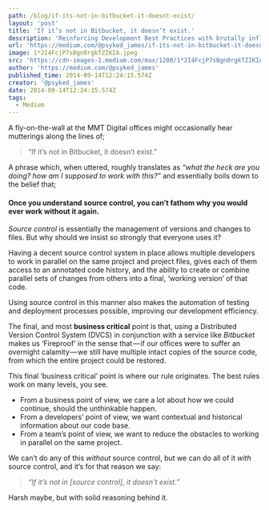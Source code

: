 ```yaml
---
path: /blog/if-its-not-in-bitbucket-it-doesnt-exist/
layout: 'post'
title: 'If it’s not in Bitbucket, it doesn’t exist.'
description: 'Reinforcing Development Best Practices with brutally inflexible rules.'
url: 'https://medium.com/@psyked_james/if-its-not-in-bitbucket-it-doesnt-exist-897d925abac1'
image: 1*2I4FcjP7sBgn0rgkTZIKIA.jpeg
src: 'https://cdn-images-1.medium.com/max/1200/1*2I4FcjP7sBgn0rgkTZIKIA.jpeg'
author: 'https://medium.com/@psyked_james'
published_time: 2014-09-14T12:24:15.574Z
creator: '@psyked_james'
date: 2014-09-14T12:24:15.574Z
tags:
  - Medium
---
```


A fly-on-the-wall at the MMT Digital offices might occasionally hear mutterings along the lines of;

> “If it’s not in Bitbucket, it doesn’t exist.”

A phrase which, when uttered, roughly translates as _“what the heck are you doing? how am I supposed to work with this?”_ and essentially boils down to the belief that;

#### Once you understand source control, you can’t fathom why you would ever work without it again.

_Source control_ is essentially the management of versions and changes to files. But why should we insist so strongly that everyone uses it?

Having a decent source control system in place allows multiple developers to work in parallel on the same project and project files, gives each of them access to an annotated code history, and the ability to create or combine parallel sets of changes from others into a final, ‘working version’ of that code.

Using source control in this manner also makes the automation of testing and deployment processes possible, improving our development efficiency.

The final, and most **business critical** point is that, using a Distributed Version Control System (DVCS) in conjunction with a service like _Bitbucket_ makes us ‘Fireproof’ in the sense that — if our offices were to suffer an overnight calamity — we still have multiple intact copies of the source code, from which the entire project could be restored.

This final ‘business critical’ point is where our rule originates. The best rules work on many levels, you see.

- From a business point of view, we care a lot about how we could continue, should the unthinkable happen.
- From a developers’ point of view, we want contextual and historical information about our code base.
- From a team’s point of view, we want to reduce the obstacles to working in parallel on the same project.

We can’t do any of this _without_ source control, but we can do all of it _with_ source control, and it’s for that reason we say:

> _“If it’s not in \[source control\], it doesn’t exist.”_

Harsh maybe, but with solid reasoning behind it.
